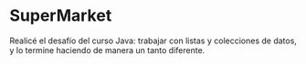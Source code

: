 # SuperMarket

Realicé el desafío del curso Java: trabajar con listas y colecciones de datos, y lo termine haciendo de manera un tanto diferente.
